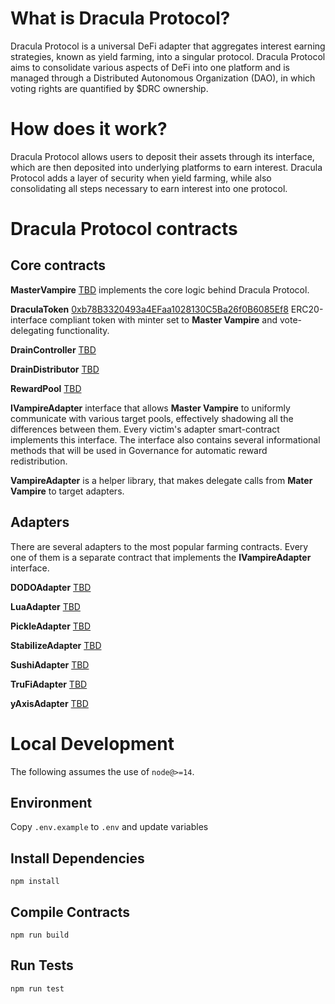 # What is Dracula Protocol?

Dracula Protocol is a universal DeFi adapter that aggregates interest earning strategies, known as yield farming, into a singular protocol. Dracula Protocol aims to consolidate various aspects of DeFi into one platform and is managed through a Distributed Autonomous Organization (DAO), in which voting rights are quantified by $DRC ownership.

# How does it work?

Dracula Protocol allows users to deposit their assets through its interface, which are then deposited into underlying platforms to earn interest. Dracula Protocol adds a layer of security when yield farming, while also consolidating all steps necessary to earn interest into one protocol.

# Dracula Protocol contracts

## Core contracts

__MasterVampire__ [TBD](https://etherscan.io/address/TBD) implements the core logic behind Dracula Protocol.

__DraculaToken__ [0xb78B3320493a4EFaa1028130C5Ba26f0B6085Ef8](https://etherscan.io/address/0xb78b3320493a4efaa1028130c5ba26f0b6085ef8) ERC20-interface compliant token with minter set to __Master Vampire__ and vote-delegating functionality.

__DrainController__ [TBD](https://etherscan.io/address/TBD)

__DrainDistributor__ [TBD](https://etherscan.io/address/TBD)

__RewardPool__ [TBD](https://etherscan.io/address/TBD)

__IVampireAdapter__ interface that allows __Master Vampire__ to uniformly communicate with various target pools, effectively shadowing all the differences between them. Every victim's adapter smart-contract implements this interface. The interface also contains several informational methods that will be used in Governance for automatic reward redistribution.

__VampireAdapter__ is a helper library, that makes delegate calls from __Mater Vampire__ to target adapters.

## Adapters
There are several adapters to the most popular farming contracts. Every one of them is a separate contract that implements the __IVampireAdapter__ interface.

__DODOAdapter__ [TBD](https://etherscan.io/address/TBD)

__LuaAdapter__ [TBD](https://etherscan.io/address/TBD)

__PickleAdapter__ [TBD](https://etherscan.io/address/TBD)

__StabilizeAdapter__ [TBD](https://etherscan.io/address/TBD)

__SushiAdapter__ [TBD](https://etherscan.io/address/TBD)

__TruFiAdapter__ [TBD](https://etherscan.io/address/TBD)

__yAxisAdapter__ [TBD](https://etherscan.io/address/TBD)


# Local Development

The following assumes the use of `node@>=14`.

## Environment

Copy `.env.example` to `.env` and update variables

## Install Dependencies

`npm install`

## Compile Contracts

`npm run build`

## Run Tests

`npm run test`